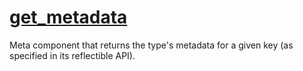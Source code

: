 # [get_metadata](get_metadata.hpp)

Meta component that returns the type's metadata for a given key (as specified in its reflectible API).
